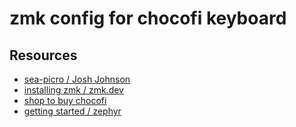 # zmk config for chocofi keyboard

## Resources

- [sea-picro / Josh Johnson](https://joshajohnson.com/sea-picro/)
- [installing zmk / zmk.dev](https://zmk.dev/docs/user-setup)
- [shop to buy chocofi](https://shop.beekeeb.com/product/presoldered-chocofi-split-keyboard/)
- [getting started / zephyr](https://docs.zephyrproject.org/latest/develop/getting_started/index.html)
